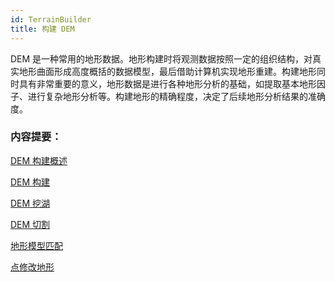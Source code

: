 ```yaml
---
id: TerrainBuilder
title: 构建 DEM
---
```

DEM
是一种常用的地形数据。地形构建时将观测数据按照一定的组织结构，对真实地形曲面形成高度概括的数据模型，最后借助计算机实现地形重建。构建地形同时具有非常重要的意义，地形数据是进行各种地形分析的基础，如提取基本地形因子、进行复杂地形分析等。构建地形的精确程度，决定了后续地形分析结果的准确度。

### 内容提要：

 [DEM 构建概述](AboutTerrainBuilder)

 [DEM 构建](TerrainBuilderDia)

 [DEM 挖湖](TerrainBuilderLake)

 [DEM 切割](TerrainBuilderClip)

 [地形模型匹配](../Raster/SurfaceAnalyst/TerrainMatch)

 [点修改地形](PointModifyTerrain)

